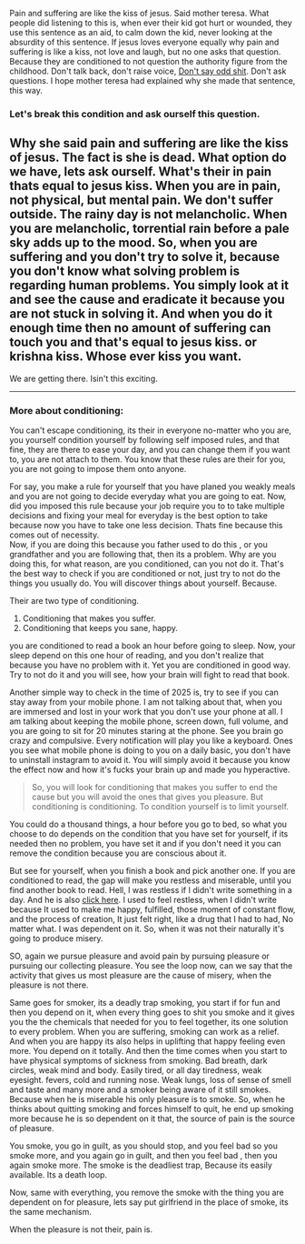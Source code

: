 Pain and suffering are like the kiss of jesus. Said mother teresa.
What people did listening to this is, when ever their kid got hurt or wounded, they use this sentence as an aid, to calm down the kid, never looking at the absurdity of this sentence.
If jesus loves everyone equally why pain and suffering is like a kiss, not love and laugh, but no one asks that question. Because they are conditioned to not question the authority figure from the childhood. Don't talk back, don't raise voice, [Don't say odd shit](https://youtu.be/dJZwnovUkDE?t=10). Don't ask questions.
I hope mother teresa had explained why she made that sentence, this way.
  
### Let's break this condition and ask ourself this question.
   
Why she said pain and suffering are like the kiss of jesus. The fact is she is dead. What option do we have, lets ask ourself. What's their in pain thats equal to  jesus kiss.
When you are in pain, not physical, but mental pain. We don't suffer outside. The rainy day is not melancholic. When you are melancholic,  torrential rain before a pale sky adds up to the mood.
So, when you are suffering and you don't try to solve it, because you don't know what solving problem is regarding human problems. You simply look at it and see the cause and eradicate it because you are not stuck in solving it. And when you do it enough time then no amount of suffering can touch you and that's equal to jesus kiss. or krishna kiss. Whose ever kiss you want.
---
We are getting there. Isin't this exciting.

---

### More about conditioning:

You can't escape conditioning, its their in everyone no-matter who you are, you yourself condition yourself by following self imposed rules, and that fine, they are there to ease your day, and you can change them if you want to, you are not attach to them. You know that these rules are their for you, you are not going to impose them onto anyone.

For say, you make a rule for yourself that you have planed you weakly meals and you are not going to decide everyday what you are going to eat. Now, did you imposed this rule because your job require you to to take multiple decisions and fixing your meal for everyday is the best option to take because now you have to take one less decision. Thats fine because this comes out of necessity.   
Now, if you are doing this because you father used to do this , or you grandfather and you are following that, then its a problem. Why are you doing this, for what reason, are you conditioned, can you not do it. That's the best way to check if you are conditioned or not, just try to not do the things you usually do. You will discover things about yourself. Because.

Their are two type of conditioning.
1. Conditioning that makes you suffer.
2. Conditioning that keeps you sane, happy.
  
you are conditioned to read a book an hour before going to sleep. Now, your sleep depend on this one hour of reading, and you don't realize that because you have no problem with it. Yet you are conditioned in good way. Try to not do it and you will see, how your brain will fight to read that book.

Another simple way to check in the time of 2025 is, try to see if you can stay away from your mobile phone. I am not talking about that, when you are immersed and lost in your work that you don't use your phone at all. I am talking about keeping the mobile phone, screen down, full volume, and you are going to sit for 20 minutes staring at the phone. See you brain go crazy and compulsive. Every notification will play you like a keyboard. Ones you see what mobile phone is doing to you on a daily basic, you don't have to uninstall instagram to avoid it. You will simply avoid it because you know the effect now and how it's fucks your brain up and made you hyperactive.

> So, you will look for conditioning that makes you suffer to end the cause but you will avoid the ones that gives you pleasure. But conditioning is conditioning. To condition yourself is to limit yourself.
  
 You could do a thousand things, a hour before you go to bed, so what you choose to do depends on the condition that you have set for yourself, if its needed then no problem, you have set it and if you don't need it you can remove the condition because you are conscious about it. 


But see for yourself, when you finish a book and pick another one. If you are conditioned to read, the gap will make you restless and miserable, until you find another book to read. 
Hell, I was restless if I didn't write something in a day. And he is also [click here](https://youtu.be/myrRBNHswfQ?t=23). I used to feel restless, when I didn't write because It used to make me happy, fulfilled, those moment of constant flow, and the process of creation, It just felt right, like a drug that I had to had, No matter what. I was dependent on it. So, when it was not their naturally it's going to produce misery.

SO, again we pursue pleasure and avoid pain by pursuing pleasure or pursuing our collecting pleasure. You see the loop now, can we say that the activity that gives us most pleasure are the cause of misery, when the pleasure is not there.

Same goes for smoker, its a deadly trap smoking, you start if for fun and then you depend on it, when every thing goes to shit you smoke and it gives you the the chemicals that needed for you to feel together, its one solution to every problem. When you are suffering, smoking can work as a relief. And when you are happy its also helps in uplifting that happy feeling even more. You depend on it totally. And then the time comes when you start to have physical symptoms of sickness from smoking. Bad breath, dark circles, weak mind and body. Easily tired, or all day tiredness, weak eyesight. fevers, cold and running nose. Weak lungs, loss of sense of smell and taste and many more and a smoker being aware of it still smokes. Because when he is miserable his only pleasure is to smoke. So, when he thinks about quitting smoking and forces himself to quit, he end up smoking more because he is so dependent on it that, the source of pain is the source of pleasure. 
  
You smoke, you go in guilt, as you should stop, and you feel bad so you smoke more, and you again go in guilt, and then you feel bad , then you again smoke more. The smoke is the deadliest trap, Because its easily available. Its a death loop.

Now, same with everything, you remove the smoke with the thing you are dependent on for pleasure, lets say put girlfriend in the place of smoke, its the same mechanism.

When the pleasure is not their, pain is.